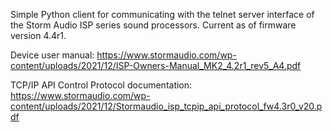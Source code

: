 Simple Python client for communicating with the telnet server interface of the Storm Audio ISP series sound processors. Current as of firmware version 4.4r1.

Device user manual: https://www.stormaudio.com/wp-content/uploads/2021/12/ISP-Owners-Manual_MK2_4.2r1_rev5_A4.pdf

TCP/IP API Control Protocol documentation: https://www.stormaudio.com/wp-content/uploads/2021/12/Stormaudio_isp_tcpip_api_protocol_fw4.3r0_v20.pdf
